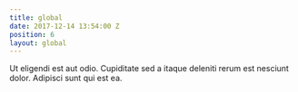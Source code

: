 ```yaml
---
title: global
date: 2017-12-14 13:54:00 Z
position: 6
layout: global
---
```


Ut eligendi est aut odio. Cupiditate sed a itaque deleniti rerum est nesciunt dolor. Adipisci sunt qui est ea.